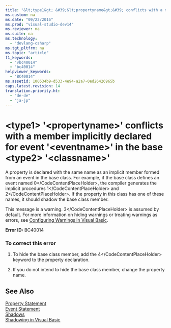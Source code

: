 ```yaml
---
title: "&lt;type1&gt; &#39;&lt;propertyname&gt;&#39; conflicts with a member implicitly declared for event &#39;&lt;eventname&gt;&#39; in the base &lt;type2&gt; &#39;&lt;classname&gt;&#39;"
ms.custom: na
ms.date: "09/22/2016"
ms.prod: "visual-studio-dev14"
ms.reviewer: na
ms.suite: na
ms.technology: 
  - "devlang-csharp"
ms.tgt_pltfrm: na
ms.topic: "article"
f1_keywords: 
  - "vbc40014"
  - "bc40014"
helpviewer_keywords: 
  - "BC40014"
ms.assetid: 100534b9-d533-4e94-a2a7-0ed26426965b
caps.latest.revision: 14
translation.priority.ht: 
  - "de-de"
  - "ja-jp"
---
```

# &lt;type1&gt; &#39;&lt;propertyname&gt;&#39; conflicts with a member implicitly declared for event &#39;&lt;eventname&gt;&#39; in the base &lt;type2&gt; &#39;&lt;classname&gt;&#39;
A property is declared with the same name as an implicit member formed from an event in the base class. For example, if the base class defines an event named <CodeContentPlaceHolder>0\</CodeContentPlaceHolder>, the compiler generates the implicit procedures <CodeContentPlaceHolder>1\</CodeContentPlaceHolder> and <CodeContentPlaceHolder>2\</CodeContentPlaceHolder>. If the property in this class has one of these names, it should shadow the base class member.  
  
 This message is a warning. <CodeContentPlaceHolder>3\</CodeContentPlaceHolder> is assumed by default. For more information on hiding warnings or treating warnings as errors, see [Configuring Warnings in Visual Basic](../vs140/configuring-warnings-in-visual-basic.md).  
  
 **Error ID:** BC40014  
  
### To correct this error  
  
1.  To hide the base class member, add the <CodeContentPlaceHolder>4\</CodeContentPlaceHolder> keyword to the property declaration.  
  
2.  If you do not intend to hide the base class member, change the property name.  
  
## See Also  
 [Property Statement](../vs140/property-statement.md)   
 [Event Statement](../vs140/event-statement.md)   
 [Shadows](../vs140/shadows--visual-basic-.md)   
 [Shadowing in Visual Basic](../vs140/shadowing-in-visual-basic.md)